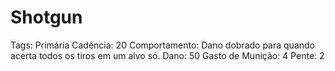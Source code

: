 # Shotgun

Tags: Primária
Cadência: 20
Comportamento: Dano dobrado para quando acerta todos os tiros em um alvo só. 
Dano: 50
Gasto de Munição: 4
Pente: 2